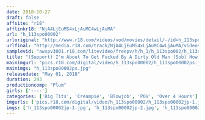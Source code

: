 ```yaml
---
date: 2018-10-27
draft: false
affsite: "r18"
afflinkr18: "NjA4LjEuMS4xLjAuMC4wLjAuMA"
url: "h_113spo00002"
urloriginal: "http://www.r18.com/videos/vod/movies/detail/-/id=h_113spo00002"
urlfinal: "http://media.r18.com/track/NjA4LjEuMS4xLjAuMC4wLjAuMA/videos/vod/movies/detail/-/id=h_113spo00002"
samplevid: "awspv3001.r18.com/litevideo/freepv/h/h_1/h_113spo002/h_113spo002_dmb_w.mp4"
title: "(Support) I'm About To Get Fucked By A Dirty Old Man (Sob) How I Got Licked And Fucked By A Man Older Than My Parents (I Had To Endure The Shame) 4 Hours"
mainimgurl: "pics.r18.com/digital/video/h_113spo00002/h_113spo00002ps.jpg"
mainimgs: "h_113spo00002ps.jpg"
releasedate: "May 01, 2018"
duration: 243
productioncomp: "Plum"
girls: ['----']
categories: ['Big Tits', 'Creampie', 'Blowjob', 'POV', 'Over 4 Hours']
imgurls: ['pics.r18.com/digital/video/h_113spo00002/h_113spo00002jp-1.jpg', 'pics.r18.com/digital/video/h_113spo00002/h_113spo00002jp-2.jpg', 'pics.r18.com/digital/video/h_113spo00002/h_113spo00002jp-3.jpg', 'pics.r18.com/digital/video/h_113spo00002/h_113spo00002jp-4.jpg', 'pics.r18.com/digital/video/h_113spo00002/h_113spo00002jp-5.jpg', 'pics.r18.com/digital/video/h_113spo00002/h_113spo00002jp-6.jpg', 'pics.r18.com/digital/video/h_113spo00002/h_113spo00002jp-7.jpg', 'pics.r18.com/digital/video/h_113spo00002/h_113spo00002jp-8.jpg', 'pics.r18.com/digital/video/h_113spo00002/h_113spo00002jp-9.jpg', 'pics.r18.com/digital/video/h_113spo00002/h_113spo00002jp-10.jpg', 'pics.r18.com/digital/video/h_113spo00002/h_113spo00002jp-11.jpg', 'pics.r18.com/digital/video/h_113spo00002/h_113spo00002jp-12.jpg', 'pics.r18.com/digital/video/h_113spo00002/h_113spo00002jp-13.jpg', 'pics.r18.com/digital/video/h_113spo00002/h_113spo00002jp-14.jpg', 'pics.r18.com/digital/video/h_113spo00002/h_113spo00002jp-15.jpg', 'pics.r18.com/digital/video/h_113spo00002/h_113spo00002jp-16.jpg', 'pics.r18.com/digital/video/h_113spo00002/h_113spo00002jp-17.jpg', 'pics.r18.com/digital/video/h_113spo00002/h_113spo00002jp-18.jpg', 'pics.r18.com/digital/video/h_113spo00002/h_113spo00002jp-19.jpg', 'pics.r18.com/digital/video/h_113spo00002/h_113spo00002jp-20.jpg']
imgs: ['h_113spo00002jp-1.jpg', 'h_113spo00002jp-2.jpg', 'h_113spo00002jp-3.jpg', 'h_113spo00002jp-4.jpg', 'h_113spo00002jp-5.jpg', 'h_113spo00002jp-6.jpg', 'h_113spo00002jp-7.jpg', 'h_113spo00002jp-8.jpg', 'h_113spo00002jp-9.jpg', 'h_113spo00002jp-10.jpg', 'h_113spo00002jp-11.jpg', 'h_113spo00002jp-12.jpg', 'h_113spo00002jp-13.jpg', 'h_113spo00002jp-14.jpg', 'h_113spo00002jp-15.jpg', 'h_113spo00002jp-16.jpg', 'h_113spo00002jp-17.jpg', 'h_113spo00002jp-18.jpg', 'h_113spo00002jp-19.jpg', 'h_113spo00002jp-20.jpg']
---
```

